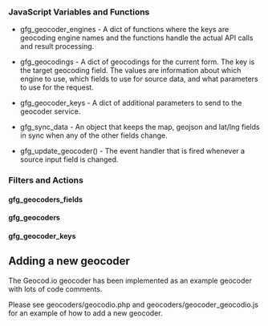 ### JavaScript Variables and Functions

 * gfg_geocoder_engines - A dict of functions where the keys are geocoding engine names and the functions handle the actual API calls and result processing.
 * gfg_geocodings - A dict of geocodings for the current form. The key is the target geocoding field. The values are information about which engine to use, which fields to use for source data, and what parameters to use for the request.
 * gfg_geocoder_keys - A dict of additional parameters to send to the geocoder service.
 * gfg_sync_data - An object that keeps the map, geojson and lat/lng fields in sync when any of the other fields change.

 * gfg_update_geocoder() - The event handler that is fired whenever a source input field is changed. 

### Filters and Actions

#### gfg_geocoders_fields
#### gfg_geocoders
#### gfg_geocoder_keys

Adding a new geocoder
---------------------

The Geocod.io geocoder has been implemented as an example geocoder with lots of code comments. 

Please see geocoders/geocodio.php and geocoders/geocoder_geocodio.js for an example of how to add a new geocoder.
